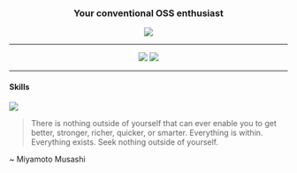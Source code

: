 <div align=center>
    <h3>Your conventional OSS enthusiast</h3>
    <img src="https://komarev.com/ghpvc/?username=alperen-dev&color=000000&label=Visitor+count">
    <hr>
    <img src="https://github-readme-stats.vercel.app/api?username=alperen-dev&theme=dark">
    <img src="https://streak-stats.demolab.com?user=alperen-dev&theme=dark&mode=weekly">
</div>
<hr>
<h4>Skills</h4>
<img src="https://skillicons.dev/icons?i=html,css,javascript,php,java,linux,git&perline=7">

> There is nothing outside of yourself that can ever enable you to get better, stronger, richer, quicker, or smarter. Everything is within. Everything exists. Seek nothing outside of yourself.

~ Miyamoto Musashi
